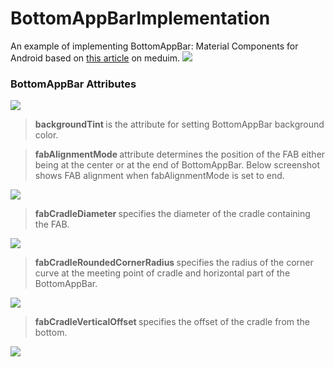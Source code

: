 # BottomAppBarImplementation
An example of implementing BottomAppBar: Material Components for Android based on <a href="https://medium.com/material-design-in-action/implementing-bottomappbar-material-components-for-android-f490c4a01708">this article<a/> on meduim.
![](https://cdn-images-1.medium.com/max/1250/1*dxZwAKChaEyw54yMZ5aLHg.png)
<h3 name="efd0" id="efd0" class="graf graf--h3 graf-after--figure"><strong class="markup--strong markup--h3-strong">BottomAppBar Attributes</strong></h3>

![](https://cdn-images-1.medium.com/max/1000/1*s-ZOmiWsGMrkmz6WySM7cw.png)

<blockquote name="36da" id="36da" class="graf graf--blockquote graf-after--figure"><strong class="markup--strong markup--blockquote-strong">backgroundTint </strong>is the attribute for setting BottomAppBar background color.</blockquote>
<blockquote name="644e" id="644e" class="graf graf--blockquote graf-after--blockquote"><strong class="markup--strong markup--blockquote-strong">fabAlignmentMode </strong>attribute determines the position of the FAB either being at the center or at the end&nbsp;of&nbsp;BottomAppBar. Below screenshot shows FAB alignment when fabAlignmentMode is set to end.</blockquote>

![](https://cdn-images-1.medium.com/max/1000/1*CiKZLqHLN44_Yt-Qvlrixw.png)

<blockquote name="d7b2" id="d7b2" class="graf graf--blockquote graf-after--figure"><strong class="markup--strong markup--blockquote-strong">fabCradleDiameter </strong>specifies the diameter of the cradle containing the FAB.</blockquote>

![](https://cdn-images-1.medium.com/max/1000/1*kLCe7wFca6djGfPQVOrkfQ.gif)

<blockquote name="3424" id="3424" class="graf graf--blockquote graf-after--figure"><strong class="markup--strong markup--blockquote-strong">fabCradleRoundedCornerRadius </strong>specifies the radius of the corner curve at the meeting point of cradle and horizontal part of the BottomAppBar.</blockquote>

![](https://cdn-images-1.medium.com/max/1000/1*jd8m7SwhO0sc6V06Jgp-Vw.gif)

<blockquote name="5821" id="5821" class="graf graf--blockquote graf-after--figure"><strong class="markup--strong markup--blockquote-strong">fabCradleVerticalOffset </strong>specifies the offset of the cradle from the bottom.</blockquote>

![](https://cdn-images-1.medium.com/max/1000/1*m5-MzMKlwK2mt3jmuDJC6w.gif)

